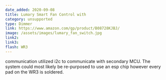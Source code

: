 ```yaml
---
date_added: 2020-09-08
title: Lumary Smart Fan Control with 
category: unsupported
type: Dimmer
link: https://www.amazon.com/gp/product/B08728KJBJ/
image: /assets/images/lumary_fan_switch.jpg
link2: 
link3: 
flash: WR3
---
```

communication utilized i2c to communicate with secondary MCU. The system could most likely be re-purposed to use an esp chip however every pad on the WR3 is soldered.